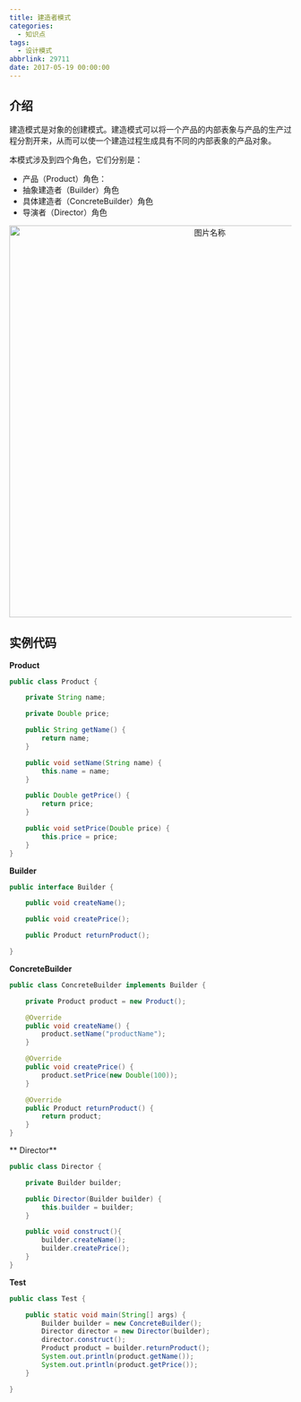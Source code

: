 ```yaml
---
title: 建造者模式
categories:
  - 知识点
tags:
  - 设计模式
abbrlink: 29711
date: 2017-05-19 00:00:00
---
```


## 介绍
建造模式是对象的创建模式。建造模式可以将一个产品的内部表象与产品的生产过程分割开来，从而可以使一个建造过程生成具有不同的内部表象的产品对象。

本模式涉及到四个角色，它们分别是：

* 产品（Product）角色：
* 抽象建造者（Builder）角色
* 具体建造者（ConcreteBuilder）角色
* 导演者（Director）角色


<div  align="center">    
<img src="http://pic.machu.club/pic/builder.png" style="width:700px;" alt="图片名称" align=center />
</div>


## 实例代码

**Product**

``` java
public class Product {

    private String name;

    private Double price;

    public String getName() {
        return name;
    }

    public void setName(String name) {
        this.name = name;
    }

    public Double getPrice() {
        return price;
    }

    public void setPrice(Double price) {
        this.price = price;
    }
}
```

**Builder**

``` java
public interface Builder {

    public void createName();

    public void createPrice();

    public Product returnProduct();

}
```

**ConcreteBuilder**

``` java
public class ConcreteBuilder implements Builder {

    private Product product = new Product();

    @Override
    public void createName() {
        product.setName("productName");
    }

    @Override
    public void createPrice() {
        product.setPrice(new Double(100));
    }

    @Override
    public Product returnProduct() {
        return product;
    }
}
```

** Director**

``` java
public class Director {

    private Builder builder;

    public Director(Builder builder) {
        this.builder = builder;
    }

    public void construct(){
        builder.createName();
        builder.createPrice();
    }
}
```

**Test**

``` java
public class Test {

    public static void main(String[] args) {
        Builder builder = new ConcreteBuilder();
        Director director = new Director(builder);
        director.construct();
        Product product = builder.returnProduct();
        System.out.println(product.getName());
        System.out.println(product.getPrice());
    }

}
```